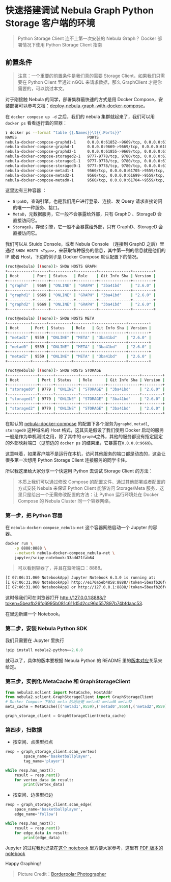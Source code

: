 # 快速搭建调试 Nebula Graph Python Storage 客户端的环境


> Python Storage Client 连不上第一次安装的 Nebula Graph？ Docker 部署情况下使用 Python Storage Client 指南

<!--more-->

## 前置条件

> 注意：一个重要的前置条件是我们真的需要 Storage Client，如果我们只需要在 Python Client 里通过 nGQL 来请求数据，那么 GraphClient 才是你需要的，可以跳过本文。

对于刚接触 Nebula 的同学，部署集群最快速的方式是用 Docker Compose，安装部署可以参考文档：[deploy-nebula-graph-with-docker-compose](https://docs.nebula-graph.com.cn/2.6.1/4.deployment-and-installation/2.compile-and-install-nebula-graph/3.deploy-nebula-graph-with-docker-compose/)。

在 `docker compose up -d` 之后，我们的 nebula 集群就起来了，我们可以用 `docker ps` 看看运行着的容器：

```bash
❯ docker ps --format "table {{.Names}}\t{{.Ports}}"
NAMES                               PORTS
nebula-docker-compose-graphd1-1     0.0.0.0:61852->9669/tcp, 0.0.0.0:61850->19669/tcp, 0.0.0.0:61851->19670/tcp
nebula-docker-compose-graphd-1      0.0.0.0:9669->9669/tcp, 0.0.0.0:61858->19669/tcp, 0.0.0.0:61859->19670/tcp
nebula-docker-compose-graphd2-1     0.0.0.0:61855->9669/tcp, 0.0.0.0:61853->19669/tcp, 0.0.0.0:61854->19670/tcp
nebula-docker-compose-storaged2-1   9777-9778/tcp, 9780/tcp, 0.0.0.0:61868->9779/tcp, 0.0.0.0:61869->19779/tcp, 0.0.0.0:61870->19780/tcp
nebula-docker-compose-storaged1-1   9777-9778/tcp, 9780/tcp, 0.0.0.0:61865->9779/tcp, 0.0.0.0:61866->19779/tcp, 0.0.0.0:61864->19780/tcp
nebula-docker-compose-storaged0-1   9777-9778/tcp, 9780/tcp, 0.0.0.0:61845->9779/tcp, 0.0.0.0:61843->19779/tcp, 0.0.0.0:61844->19780/tcp
nebula-docker-compose-metad1-1      9560/tcp, 0.0.0.0:61705->9559/tcp, 0.0.0.0:61706->19559/tcp, 0.0.0.0:61707->19560/tcp
nebula-docker-compose-metad2-1      9560/tcp, 0.0.0.0:61699->9559/tcp, 0.0.0.0:61700->19559/tcp, 0.0.0.0:61701->19560/tcp
nebula-docker-compose-metad0-1      9560/tcp, 0.0.0.0:61704->9559/tcp, 0.0.0.0:61702->19559/tcp, 0.0.0.0:61703->19560/tcp
```

这里边有三种容器 ：

- `GrpahD`，查询引擎，也是我们用户进行登录、连接、发 Query 请求直接访问的唯一一种服务、接口。
- `MetaD`，元数据服务，它一般不会暴露给外部，只有 GraphD 、StorageD 会直接访问它。
- `StorageD`，存储引擎，它一般不会暴露给外部，只有 GraphD、StorageD 会直接访问它。

我们可以从 Stuido Console，或者 Nebula Console （连接到 GraphD 之后）里通过 `SHOW HOSTS <Type>`，来获取每种服务的信息，其中第一列的信息就是他们的 IP 或者 Host，下边的例子是 Docker Compose 默认配置下的情况。

```sh
(root@nebula) [(none)]> SHOW HOSTS GRAPH
+-----------+------+----------+---------+--------------+---------+
| Host      | Port | Status   | Role    | Git Info Sha | Version |
+-----------+------+----------+---------+--------------+---------+
| "graphd"  | 9669 | "ONLINE" | "GRAPH" | "3ba41bd"    | "2.6.0" |
+-----------+------+----------+---------+--------------+---------+
| "graphd1" | 9669 | "ONLINE" | "GRAPH" | "3ba41bd"    | "2.6.0" |
+-----------+------+----------+---------+--------------+---------+
| "graphd2" | 9669 | "ONLINE" | "GRAPH" | "3ba41bd"    | "2.6.0" |
+-----------+------+----------+---------+--------------+---------+

(root@nebula) [(none)]> SHOW HOSTS META
+----------+------+----------+--------+--------------+---------+
| Host     | Port | Status   | Role   | Git Info Sha | Version |
+----------+------+----------+--------+--------------+---------+
| "metad1" | 9559 | "ONLINE" | "META" | "3ba41bd"    | "2.6.0" |
+----------+------+----------+--------+--------------+---------+
| "metad0" | 9559 | "ONLINE" | "META" | "3ba41bd"    | "2.6.0" |
+----------+------+----------+--------+--------------+---------+
| "metad2" | 9559 | "ONLINE" | "META" | "3ba41bd"    | "2.6.0" |
+----------+------+----------+--------+--------------+---------+

(root@nebula) [(none)]> SHOW HOSTS STORAGE
+-------------+------+----------+-----------+--------------+---------+
| Host        | Port | Status   | Role      | Git Info Sha | Version |
+-------------+------+----------+-----------+--------------+---------+
| "storaged0" | 9779 | "ONLINE" | "STORAGE" | "3ba41bd"    | "2.6.0" |
+-------------+------+----------+-----------+--------------+---------+
| "storaged1" | 9779 | "ONLINE" | "STORAGE" | "3ba41bd"    | "2.6.0" |
+-------------+------+----------+-----------+--------------+---------+
| "storaged2" | 9779 | "ONLINE" | "STORAGE" | "3ba41bd"    | "2.6.0" |
+-------------+------+----------+-----------+--------------+---------+
```

在默认的 [nebula-docker-compose](https://github.com/vesoft-inc/nebula-docker-compose) 的配置下各个服务为`graphd`, `metad1`, `storaged0` 这种域名的 Host 格式，这其实是假设了我们使用 Docker 启动的服务一般是作为单机测试之用，除了其中的 `graphd`之外，其他的服务都没有指定固定的外部映射端口（见前边的 `docker ps`  的结果里，它暴露在`0.0.0.0:9669`)。

这意味着，如果客户端不是运行在本机，访问其他服务的端口都是动态的，这会让很多第一次想用 Python Storage Client 连接服务的同学卡住。

所以我这里给大家分享一个快速用 Python 去调试 Storage Client 的方法：

> 本质上我们可以通过修改 Compose 的配置文件、通过其他部署或者配置的方式安装 Nebula 来保证 Python Client 能够访问 Storage/Meta 服务，这里只是给出一个无需修改配置的方法：让 Python 运行环境处在 Docker Compose 的 Nebula Cluster 同一个容器网络。

### 第一步，把 Python 容器

在 `nebula-docker-compose_nebula-net` 这个容器网络启动一个 Jupyter 的容器。

```bash
docker run \
    -p 8888:8888 \
    --network nebula-docker-compose_nebula-net \
    jupyter/scipy-notebook:33add21fab64
```

> 可以看到容器了，并且在监听端口：8888。

```bash
[I 07:06:31.060 NotebookApp] Jupyter Notebook 6.3.0 is running at:
[I 07:06:31.060 NotebookApp] http://e170a5eb4858:8888/?token=5beafb26fc6995b081c611d5d2cc96d557897b74bfdaac53
[I 07:06:31.060 NotebookApp] or http://127.0.0.1:8888/?token=5beafb26fc6995b081c611d5d2cc96d557897b74bfdaac53
```

这时候我们可在浏览器打开 http://127.0.0.1:8888/?token=5beafb26fc6995b081c611d5d2cc96d557897b74bfdaac53.

在里边新建一个 Notebook。

### 第二步，安装 Nebula Python SDK

我们只需要在 Jupyter 里执行

```python
!pip install nebula2-python==2.6.0
```

就可以了，具体的版本要根据 Nebula Python 的 README 里的[版本对应](https://github.com/vesoft-inc/nebula-python#how-to-choose-nebula-python)关系来给定。

### 第三步，实例化 MetaCache 和 GraphStorageClient

```python
from nebula2.mclient import MetaCache, HostAddr
from nebula2.sclient.GraphStorageClient import GraphStorageClient
# Docker Compose 下默认 meta 的地址是 metad1 metad0 metad2
meta_cache = MetaCache([('metad1',9559),('metad0',9559),('metad2',9559)])

graph_storage_client = GraphStorageClient(meta_cache)
```

### 第四步，扫数据

- 按空间、点类型扫点

```python
resp = graph_storage_client.scan_vertex(
        space_name='basketballplayer',
        tag_name='player')

while resp.has_next():
    result = resp.next()
    for vertex_data in result:
        print(vertex_data)
```

- 按空间、边类型扫边

```python
resp = graph_storage_client.scan_edge(
    space_name='basketballplayer',
    edge_name='follow')

while resp.has_next():
    result = resp.next()
    for edge_data in result:
        print(edge_data)
```

Jupyter 的过程我也记录在[这个 notebook](https://siwei.io/nebula-python-storage-docker-guide/Storage_Client_Example.ipynb) 里方便大家参考，这里有 [PDF 版本的 notebook](https://siwei.io/nebula-python-storage-docker-guide/Storage_Client_Example.PDF)

Happy Graphing!

> Picture Credit：[Borderpolar Photographer](https://unsplash.com/photos/AMXFr97d00c) 


